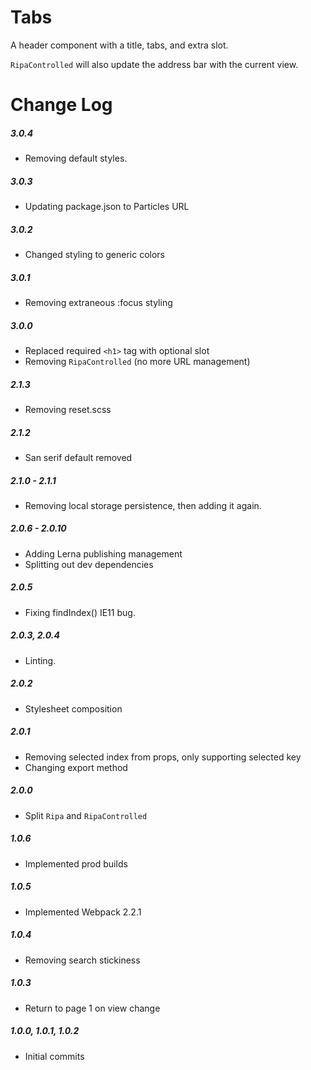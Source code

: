 # Tabs

A header component with a title, tabs, and extra slot.

`RipaControlled` will also update the address bar with the current view.

# Change Log

##### 3.0.4
- Removing default styles.

##### 3.0.3
- Updating package.json to Particles URL

##### 3.0.2
- Changed styling to generic colors

##### 3.0.1
- Removing extraneous :focus styling

##### 3.0.0
- Replaced required `<h1>` tag with optional slot
- Removing `RipaControlled` (no more URL management)

##### 2.1.3
- Removing reset.scss

##### 2.1.2
- San serif default removed

##### 2.1.0 - 2.1.1
- Removing local storage persistence, then adding it again.

##### 2.0.6 - 2.0.10
- Adding Lerna publishing management
- Splitting out dev dependencies

##### 2.0.5
- Fixing findIndex() IE11 bug.

##### 2.0.3, 2.0.4
- Linting.

##### 2.0.2
- Stylesheet composition

##### 2.0.1
- Removing selected index from props, only supporting selected key
- Changing export method

##### 2.0.0
- Split `Ripa` and `RipaControlled`

##### 1.0.6
- Implemented prod builds

##### 1.0.5
- Implemented Webpack 2.2.1

##### 1.0.4
- Removing search stickiness

##### 1.0.3
- Return to page 1 on view change

##### 1.0.0, 1.0.1, 1.0.2
- Initial commits
